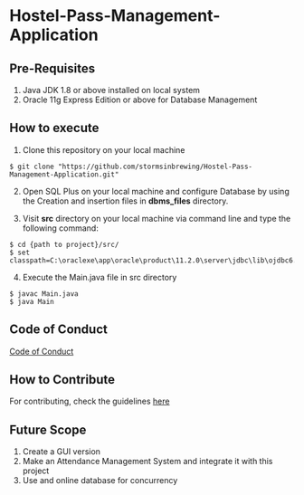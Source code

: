 # Hostel-Pass-Management-Application


## Pre-Requisites

1. Java JDK 1.8 or above installed on local system
2. Oracle 11g Express Edition or above for Database Management

## How to execute

1. Clone this repository on your local machine
```
$ git clone "https://github.com/stormsinbrewing/Hostel-Pass-Management-Application.git"
```

2. Open SQL Plus on your local machine and configure Database by using the Creation and insertion files in **dbms_files** directory.

3. Visit **src** directory on your local machine via command line and type the following command:
```
$ cd {path to project}/src/
$ set classpath=C:\oraclexe\app\oracle\product\11.2.0\server\jdbc\lib\ojdbc6.jar;.
```

4. Execute the Main.java file in src directory
```
$ javac Main.java
$ java Main
```

## Code of Conduct

[Code of Conduct](https://github.com/NishkarshRaj/Hostel-Pass-Management-Application/blob/master/CODE_OF_CONDUCT.md)

## How to Contribute

For contributing, check the guidelines [here](https://github.com/NishkarshRaj/Hostel-Pass-Management-Application/blob/master/CONTRIBUTING.md)

## Future Scope

1. Create a GUI version
2. Make an Attendance Management System and integrate it with this project
3. Use and online database for concurrency
